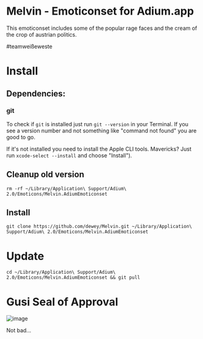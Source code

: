 # Melvin - Emoticonset for Adium.app

This emoticonset includes some of the popular rage faces and the cream of the crop of austrian politics. 

\#teamweißeweste

# Install

## Dependencies:

### git

To check if `git` is installed just run `git --version` in your Terminal. If you see a version number and not something like "command not found" you are good to go.

If it's not installed you need to install the Apple CLI tools. Mavericks? Just run `xcode-select --install` and choose "Install").

## Cleanup old version

    rm -rf ~/Library/Application\ Support/Adium\ 2.0/Emoticons/Melvin.AdiumEmoticonset

## Install

    git clone https://github.com/dewey/Melvin.git ~/Library/Application\ Support/Adium\ 2.0/Emoticons/Melvin.AdiumEmoticonset
    

    
# Update

    cd ~/Library/Application\ Support/Adium\ 2.0/Emoticons/Melvin.AdiumEmoticonset && git pull
    
    
# Gusi Seal of Approval


![image](https://raw.github.com/dewey/Melvin/master/gusi.png)

Not bad...